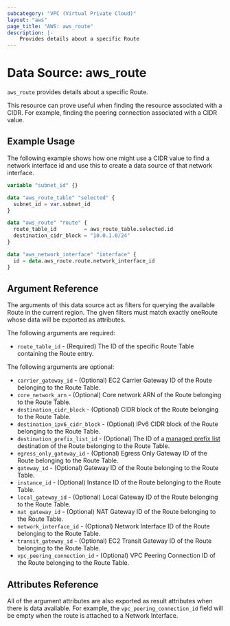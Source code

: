 ```yaml
---
subcategory: "VPC (Virtual Private Cloud)"
layout: "aws"
page_title: "AWS: aws_route"
description: |-
    Provides details about a specific Route
---
```


# Data Source: aws_route

`aws_route` provides details about a specific Route.

This resource can prove useful when finding the resource associated with a CIDR. For example, finding the peering connection associated with a CIDR value.

## Example Usage

The following example shows how one might use a CIDR value to find a network interface id and use this to create a data source of that network interface.

```terraform
variable "subnet_id" {}

data "aws_route_table" "selected" {
  subnet_id = var.subnet_id
}

data "aws_route" "route" {
  route_table_id         = aws_route_table.selected.id
  destination_cidr_block = "10.0.1.0/24"
}

data "aws_network_interface" "interface" {
  id = data.aws_route.route.network_interface_id
}
```

## Argument Reference

The arguments of this data source act as filters for querying the available Route in the current region. The given filters must match exactly oneRoute whose data will be exported as attributes.

The following arguments are required:

* `route_table_id` - (Required) The ID of the specific Route Table containing the Route entry.

The following arguments are optional:

* `carrier_gateway_id` - (Optional) EC2 Carrier Gateway ID of the Route belonging to the Route Table.
* `core_network_arn` - (Optional) Core network ARN of the Route belonging to the Route Table.
* `destination_cidr_block` - (Optional) CIDR block of the Route belonging to the Route Table.
* `destination_ipv6_cidr_block` - (Optional) IPv6 CIDR block of the Route belonging to the Route Table.
* `destination_prefix_list_id` - (Optional) The ID of a [managed prefix list](vpc_managed_prefix_list.html) destination of the Route belonging to the Route Table.
* `egress_only_gateway_id` - (Optional) Egress Only Gateway ID of the Route belonging to the Route Table.
* `gateway_id` - (Optional) Gateway ID of the Route belonging to the Route Table.
* `instance_id` - (Optional) Instance ID of the Route belonging to the Route Table.
* `local_gateway_id` - (Optional) Local Gateway ID of the Route belonging to the Route Table.
* `nat_gateway_id` - (Optional) NAT Gateway ID of the Route belonging to the Route Table.
* `network_interface_id` - (Optional) Network Interface ID of the Route belonging to the Route Table.
* `transit_gateway_id` - (Optional) EC2 Transit Gateway ID of the Route belonging to the Route Table.
* `vpc_peering_connection_id` - (Optional) VPC Peering Connection ID of the Route belonging to the Route Table.

## Attributes Reference

All of the argument attributes are also exported as result attributes when there is data available. For example, the `vpc_peering_connection_id` field will be empty when the route is attached to a Network Interface.
